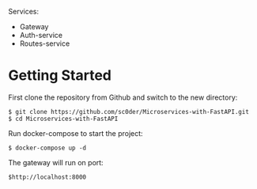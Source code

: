 Services:

* Gateway
* Auth-service
* Routes-service

# Getting Started
First clone the repository from Github and switch to the new directory:

    $ git clone https://github.com/sc0der/Microservices-with-FastAPI.git
    $ cd Microservices-with-FastAPI

Run docker-compose to start the project:

    $ docker-compose up -d

The gateway will run on port: 

    $http://localhost:8000